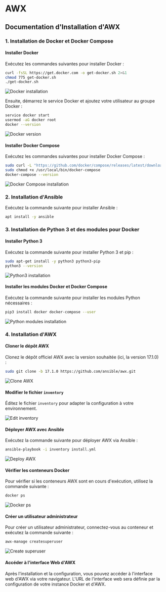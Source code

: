 # AWX

## Documentation d'Installation d'AWX

### 1. Installation de Docker et Docker Compose

#### Installer Docker

Exécutez les commandes suivantes pour installer Docker :

```bash
curl -fsSL https://get.docker.com -o get-docker.sh 2>&1
chmod 775 get-docker.sh
./get-docker.sh
```

![Docker installation](https://prod-files-secure.s3.us-west-2.amazonaws.com/aa33cd60-ad5b-4319-acee-315d210bdb02/c27fd2b2-16dd-4e8c-9746-23fb36410c6f/image.png)

Ensuite, démarrez le service Docker et ajoutez votre utilisateur au groupe Docker :

```bash
service docker start
usermod -aG docker root
docker --version
```

![Docker version](https://prod-files-secure.s3.us-west-2.amazonaws.com/aa33cd60-ad5b-4319-acee-315d210bdb02/4958e846-50dc-4f41-9811-c710a180e536/image.png)

#### Installer Docker Compose

Exécutez les commandes suivantes pour installer Docker Compose :

```bash
sudo curl -L "https://github.com/docker/compose/releases/latest/download/docker-compose-$(uname -s)-$(uname -m)" -o /usr/local/bin/docker-compose
sudo chmod +x /usr/local/bin/docker-compose
docker-compose --version
```

![Docker Compose installation](https://prod-files-secure.s3.us-west-2.amazonaws.com/aa33cd60-ad5b-4319-acee-315d210bdb02/6867382d-25a0-41a2-8b06-7135716940ff/image.png)

### 2. Installation d'Ansible

Exécutez la commande suivante pour installer Ansible :

```bash
apt install -y ansible
```

### 3. Installation de Python 3 et des modules pour Docker

#### Installer Python 3

Exécutez la commande suivante pour installer Python 3 et pip :

```bash
sudo apt-get install -y python3 python3-pip
python3 --version
```

![Python3 installation](https://prod-files-secure.s3.us-west-2.amazonaws.com/aa33cd60-ad5b-4319-acee-315d210bdb02/714bfddd-2be3-463a-9848-295c39aa2894/image.png)

#### Installer les modules Docker et Docker Compose

Exécutez la commande suivante pour installer les modules Python nécessaires :

```bash
pip3 install docker docker-compose --user
```

![Python modules installation](https://prod-files-secure.s3.us-west-2.amazonaws.com/aa33cd60-ad5b-4319-acee-315d210bdb02/f6967a39-24f9-4958-aa76-32ff9c306440/image.png)

### 4. Installation d'AWX

#### Cloner le dépôt AWX

Clonez le dépôt officiel AWX avec la version souhaitée (ici, la version 17.1.0) :

```bash
sudo git clone -b 17.1.0 https://github.com/ansible/awx.git
```

![Clone AWX](https://prod-files-secure.s3.us-west-2.amazonaws.com/aa33cd60-ad5b-4319-acee-315d210bdb02/1ee87548-e42e-45de-9e0c-cf6e78ce0850/image.png)

#### Modifier le fichier `inventory`

Éditez le fichier `inventory` pour adapter la configuration à votre environnement.

![Edit inventory](https://prod-files-secure.s3.us-west-2.amazonaws.com/aa33cd60-ad5b-4319-acee-315d210bdb02/7e1638d8-9ebe-453a-b016-3cdb6ba95f2b/image.png)

#### Déployer AWX avec Ansible

Exécutez la commande suivante pour déployer AWX via Ansible :

```bash
ansible-playbook -i inventory install.yml
```

![Deploy AWX](https://prod-files-secure.s3.us-west-2.amazonaws.com/aa33cd60-ad5b-4319-acee-315d210bdb02/431791ff-ac74-4ae0-b8ef-56dadb8b3d86/image.png)

#### Vérifier les conteneurs Docker

Pour vérifier si les conteneurs AWX sont en cours d'exécution, utilisez la commande suivante :

```bash
docker ps
```

![Docker ps](https://prod-files-secure.s3.us-west-2.amazonaws.com/aa33cd60-ad5b-4319-acee-315d210bdb02/f55015ab-cef4-49f8-a68d-f6b12f576ec6/image.png)

#### Créer un utilisateur administrateur

Pour créer un utilisateur administrateur, connectez-vous au conteneur et exécutez la commande suivante :

```bash
awx-manage createsuperuser
```

![Create superuser](https://prod-files-secure.s3.us-west-2.amazonaws.com/aa33cd60-ad5b-4319-acee-315d210bdb02/67c69635-f98c-46b6-a8a6-4b37d2c3ec3a/image.png)

#### Accéder à l'interface Web d'AWX

Après l'installation et la configuration, vous pouvez accéder à l'interface web d'AWX via votre navigateur. L'URL de l'interface web sera définie par la configuration de votre instance Docker et d'AWX.
